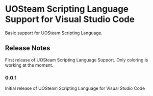 # UOSteam Scripting Language Support for Visual Studio Code

Basic support for UOSteam Scripting Language.

## Release Notes

First release of UOSteam Scripting Language Support. Only coloring is working at the moment.

### 0.0.1

Initial release of UOSteam Scripting Language for Visual Studio Code